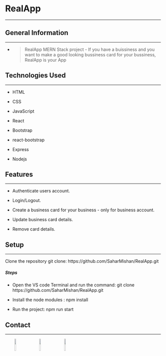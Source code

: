 <h1>RealApp</h1>
<hr><h2>General Information</h2>
<hr><ul>
<li>
<blockquote>
<p>RealApp
MERN Stack project - If you have a buissiness and you want to make a good looking bussiness card for your bussiness, RealApp is your App</p>
</blockquote>
</li>
</ul><h2>Technologies Used</h2>
<hr><ul>
<li>HTML</li>
</ul><ul>
<li>CSS</li>
</ul><ul>
<li>JavaScript</li>
</ul><ul>
<li>React</li>
</ul><ul>
<li>Bootstrap</li>
</ul><ul>
<li>react-bootstrap</li>
</ul><ul>
<li>Express</li>
</ul><ul>
<li>Nodejs</li>
</ul><h2>Features</h2>
<hr><ul>
<li>Authenticate users account.</li>
</ul><ul>
<li>Login/Logout.</li>
</ul><ul>
<li>Create a business card for your business - only for business account.</li>
</ul><ul>
<li>Update business card details.</li>
</ul><ul>
<li>Remove card details.</li>
</ul><h2>Setup</h2>
<hr><p>Clone the repository git clone: https://github.com/SaharMishan/RealApp.git</p><h5>Steps</h5><ul>
<li>Open the VS code Terminal and run the command: git clone https://github.com/SaharMishan/RealApp.git</li>
</ul><ul>
<li>Install the node modules : npm install</li>
</ul><ul>
<li>Run the project: npm run start</li>
</ul><h2>Contact</h2>
<hr><p><span style="margin-right: 30px;"></span><a href="https://www.linkedin.com/in/sahar-mishan-083666156/"><img target="_blank" src="https://cdn.jsdelivr.net/gh/devicons/devicon/icons/linkedin/linkedin-original.svg" style="width: 10%;"></a><span style="margin-right: 30px;"></span><a href="https://github.com/SaharMishan"><img target="_blank" src="https://cdn.jsdelivr.net/gh/devicons/devicon/icons/github/github-original.svg" style="width: 10%;"></a><span style="margin-right: 30px;"></span><a href="https://www.facebook.com/sahar.mishan"><img target="_blank" src="https://cdn.jsdelivr.net/gh/devicons/devicon/icons/facebook/facebook-original.svg" style="width: 10%;"></a></p>
